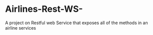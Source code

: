 # Airlines-Rest-WS-
A project on Restful web Service that exposes all of the methods in an airline services
